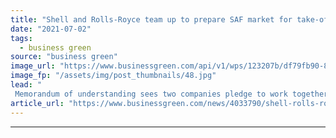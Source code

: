 ```yaml
---
title: "Shell and Rolls-Royce team up to prepare SAF market for take-off"
date: "2021-07-02"
tags: 
  - business green
source: "business green"
image_url: "https://www.businessgreen.com/api/v1/wps/123207b/df79fb90-8d94-4ecd-81c8-b81ef2e6bd72/3/SAF-lorry-4000-2666-185x114.jpg"
image_fp: "/assets/img/post_thumbnails/48.jpg"
lead: "
 Memorandum of understanding sees two companies pledge to work together to accelerate the development of the green jet fuel market ..."
article_url: "https://www.businessgreen.com/news/4033790/shell-rolls-royce-team-prepare-saf-market"
---
```


---
